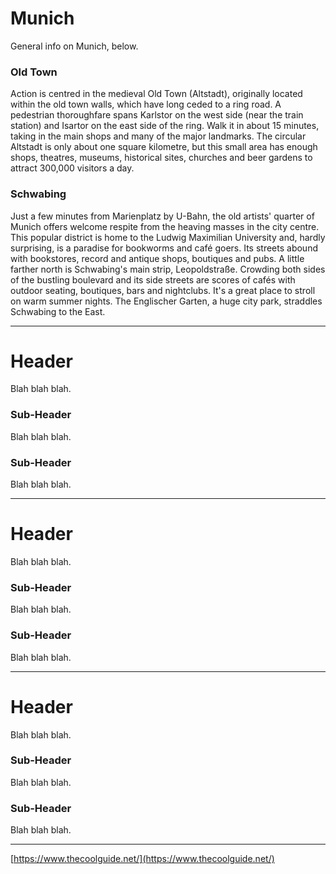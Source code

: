 # Munich
General info on Munich, below.

### Old Town
Action is centred in the medieval Old Town (Altstadt), originally located within the old town walls, which have long ceded to a ring road. A pedestrian thoroughfare spans Karlstor on the west side (near the train station) and Isartor on the east side of the ring. Walk it in about 15 minutes, taking in the main shops and many of the major landmarks. The circular Altstadt is only about one square kilometre, but this small area has enough shops, theatres, museums, historical sites, churches and beer gardens to attract 300,000 visitors a day.

### Schwabing
Just a few minutes from Marienplatz by U-Bahn, the old artists' quarter of Munich offers welcome respite from the heaving masses in the city centre. This popular district is home to the Ludwig Maximilian University and, hardly surprising, is a paradise for bookworms and café goers. Its streets abound with bookstores, record and antique shops, boutiques and pubs. A little farther north is Schwabing's main strip, Leopoldstraße. Crowding both sides of the bustling boulevard and its side streets are scores of cafés with outdoor seating, boutiques, bars and nightclubs. It's a great place to stroll on warm summer nights. The Englischer Garten, a huge city park, straddles Schwabing to the East.

---

# Header
Blah blah blah.

### Sub-Header
Blah blah blah.

### Sub-Header
Blah blah blah.

---

# Header
Blah blah blah.

### Sub-Header
Blah blah blah.

### Sub-Header
Blah blah blah.

---

# Header
Blah blah blah.

### Sub-Header
Blah blah blah.

### Sub-Header
Blah blah blah.

---

[https://www.thecoolguide.net/](https://www.thecoolguide.net/)
